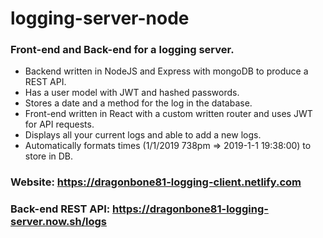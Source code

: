 # logging-server-node


### Front-end and Back-end for a logging server. 
  - Backend written in NodeJS and Express with mongoDB to produce a REST API.
  - Has a user model with JWT and hashed passwords.
  - Stores a date and a method for the log in the database.
  - Front-end written in React with a custom written router and uses JWT for API requests.
  - Displays all your current logs and able to add a new logs.
  - Automatically formats times (1/1/2019 738pm => 2019-1-1 19:38:00) to store in DB.

### Website: https://dragonbone81-logging-client.netlify.com
### Back-end REST API: https://dragonbone81-logging-server.now.sh/logs
